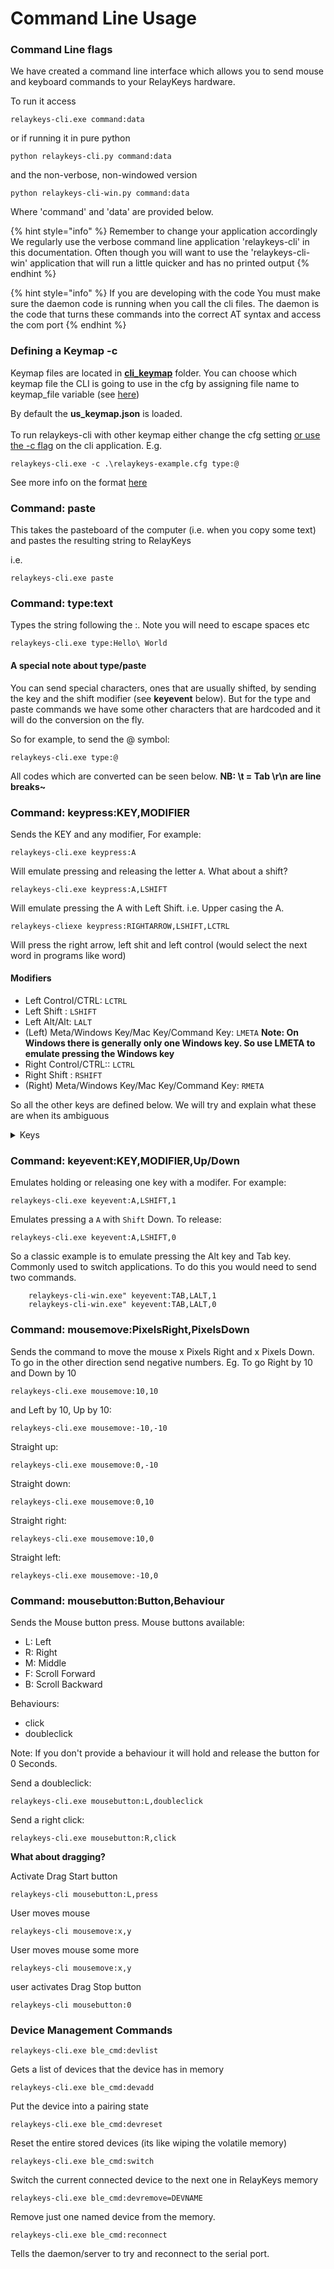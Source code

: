 # Command Line Usage

### Command Line flags

We have created a command line interface which allows you to send mouse and keyboard commands to your RelayKeys hardware.

To run it access

`relaykeys-cli.exe command:data`

or if running it in pure python

`python relaykeys-cli.py command:data`

and the non-verbose, non-windowed version

`python relaykeys-cli-win.py command:data`

Where 'command' and 'data' are provided below.

{% hint style="info" %}
Remember to change your application accordingly We regularly use the verbose command line application 'relaykeys-cli' in this documentation. Often though you will want to use the 'relaykeys-cli-win' application that will run a little quicker and has no printed output
{% endhint %}

{% hint style="info" %}
If you are developing with the code You must make sure the daemon code is running when you call the cli files. The daemon is the code that turns these commands into the correct AT syntax and access the com port
{% endhint %}

### Defining a Keymap -c

Keymap files are located in [**cli\_keymap**](https://github.com/AceCentre/RelayKeys/tree/master/cli\_keymaps) folder. You can choose which keymap file the CLI is going to use in the cfg by assigning file name to keymap\_file variable (see [here](https://github.com/AceCentre/RelayKeys/blob/12d3eadca2cea53561a5a3979562aae8b4b6cd7c/relaykeys-example.cfg#L17))

By default the **us\_keymap.json** is loaded.\
\
To run relaykeys-cli with other keymap either change the cfg setting [or use the -c flag](relaykeys-cfg.md) on the cli application. E.g.

`relaykeys-cli.exe -c .\relaykeys-example.cfg type:@`

See more info on the format [here](relaykeys-cfg.md#introduction)

### Command: paste

This takes the pasteboard of the computer (i.e. when you copy some text) and pastes the resulting string to RelayKeys

i.e.

`relaykeys-cli.exe paste`

### Command: type:text

Types the string following the :. Note you will need to escape spaces etc

`relaykeys-cli.exe type:Hello\ World`

#### A special note about type/paste

You can send special characters, ones that are usually shifted, by sending the key and the shift modifier (see **keyevent** below). But for the type and paste commands we have some other characters that are hardcoded and it will do the conversion on the fly.

So for example, to send the @ symbol:

`relaykeys-cli.exe type:@`

All codes which are converted can be seen below. **NB: \t = Tab \r\n are line breaks\~**

### Command: keypress:KEY,MODIFIER

Sends the KEY and any modifier, For example:

`relaykeys-cli.exe keypress:A`

Will emulate pressing and releasing the letter `A`. What about a shift?

`relaykeys-cli.exe keypress:A,LSHIFT`

Will emulate pressing the A with Left Shift. i.e. Upper casing the A.

`relaykeys-cliexe keypress:RIGHTARROW,LSHIFT,LCTRL`

Will press the right arrow, left shit and left control (would select the next word in programs like word)

#### Modifiers

* Left Control/CTRL: `LCTRL`
* Left Shift : `LSHIFT`
* Left Alt/Alt: `LALT`
* (Left) Meta/Windows Key/Mac Key/Command Key: `LMETA` **Note: On Windows there is generally only one Windows key. So use LMETA to emulate pressing the Windows key**
* Right Control/CTRL:: `LCTRL`
* Right Shift : `RSHIFT`
* (Right) Meta/Windows Key/Mac Key/Command Key: `RMETA`

So all the other keys are defined below. We will try and explain what these are when its ambiguous

<details>

<summary>Keys</summary>

* 0
* 1
* 2
* 3
* 4
* 5
* 6
* 7
* 8
* 9
* A
* B
* C
* D
* E
* F
* G
* H
* I
* J
* K
* L
* M
* N
* O
* P
* Q
* R
* S
* T
* U
* V
* W
* X
* Y
* Z
* BACKSPACE - Back Delete key
* ENTER - Return
* DELETE - Forward delete key
* TAB
* PAUSE
* ESCAPE
* SPACE
* QUOTE
* COMMA
* MINUS
* PERIOD
* SLASH
* SEMICOLON
* EQUALS
* LEFTBRACKET
* BACKSLASH
* RIGHTBRACKET
* BACKQUOTE
* KP0
* KP1
* KP2
* KP3
* KP4
* KP5
* KP6
* KP7
* KP8
* KP9
* KP\_PERIOD
* KP\_DIVIDE
* KP\_MULTIPLY
* KP\_MINUS
* KP\_PLUS
* KP\_ENTER
* KP\_EQUAL - Keypad =
* KP\_COMMA
* KP\_EQSIGN
* UP
* DOWN
* RIGHT
* LEFT
* INSERT
* HOME
* END
* PAGEUP
* PAGEDOWN
* F1
* F2
* F3
* F4
* F5
* F6
* F7
* F8
* F9
* F10
* F11
* F12
* NUMLOCK
* CAPSLOCK
* SCROLLOCK
* RIGHTARROW
* LEFTARROW
* DOWNARROW
* UPARROW
* APP
* LGUI - Keyboard Left GUI
* RGUI - Keyboard Right GUI
* CUSTOM\~ - Keyboard Non-US # and \~
* PRINTSCREEN
* POWER
* EXECUTE
* HELP
* MENU
* SELECT
* STOP
* AGAIN
* UNDO
* CUT
* COPY
* PASTE
* FIND
* MUTE
* VOLUP
* VOLDOWN
* LOCKING\_CAPSLOCK
* LOCKING\_NUMLOCK
* LOCKING\_SCROLLOCK
* ALTERASE
* ATTENTION
* CANCEL
* CLEAR
* PRIOR
* RETURN
* SEPARATOR
* OUT 0xA0
* OPER 0xA1&#x20;

</details>

### Command: keyevent:KEY,MODIFIER,Up/Down

Emulates holding or releasing one key with a modifer. For example:

`relaykeys-cli.exe keyevent:A,LSHIFT,1`

Emulates pressing a `A` with `Shift` Down. To release:

`relaykeys-cli.exe keyevent:A,LSHIFT,0`

So a classic example is to emulate pressing the Alt key and Tab key. Commonly used to switch applications. To do this you would need to send two commands.

```
    relaykeys-cli-win.exe" keyevent:TAB,LALT,1
    relaykeys-cli-win.exe" keyevent:TAB,LALT,0
```

### Command: mousemove:PixelsRight,PixelsDown

Sends the command to move the mouse x Pixels Right and x Pixels Down. To go in the other direction send negative numbers. Eg. To go Right by 10 and Down by 10

`relaykeys-cli.exe mousemove:10,10`

and Left by 10, Up by 10:

`relaykeys-cli.exe mousemove:-10,-10`

Straight up:

`relaykeys-cli.exe mousemove:0,-10`

Straight down:

`relaykeys-cli.exe mousemove:0,10`

Straight right:

`relaykeys-cli.exe mousemove:10,0`

Straight left:

`relaykeys-cli.exe mousemove:-10,0`

### Command: mousebutton:Button,Behaviour

Sends the Mouse button press. Mouse buttons available:

* L: Left
* R: Right
* M: Middle
* F: Scroll Forward
* B: Scroll Backward

Behaviours:

* click
* doubleclick

Note: If you don't provide a behaviour it will hold and release the button for 0 Seconds.

Send a doubleclick:

`relaykeys-cli.exe mousebutton:L,doubleclick`

Send a right click:

`relaykeys-cli.exe mousebutton:R,click`

**What about dragging?**

Activate Drag Start button&#x20;

`relaykeys-cli mousebutton:L,press`&#x20;

User moves mouse&#x20;

`relaykeys-cli mousemove:x,y`&#x20;

User moves mouse some more&#x20;

`relaykeys-cli mousemove:x,y`&#x20;

user activates Drag Stop button&#x20;

`relaykeys-cli mousebutton:0`

### Device Management Commands

`relaykeys-cli.exe ble_cmd:devlist`

Gets a list of devices that the device has in memory

`relaykeys-cli.exe ble_cmd:devadd`

Put the device into a pairing state

`relaykeys-cli.exe ble_cmd:devreset`

Reset the entire stored devices (its like wiping the volatile memory)

`relaykeys-cli.exe ble_cmd:switch`

Switch the current connected device to the next one in RelayKeys memory

`relaykeys-cli.exe ble_cmd:devremove=DEVNAME`

Remove just one named device from the memory.

`relaykeys-cli.exe ble_cmd:reconnect`

Tells the daemon/server to try and reconnect to the serial port.
